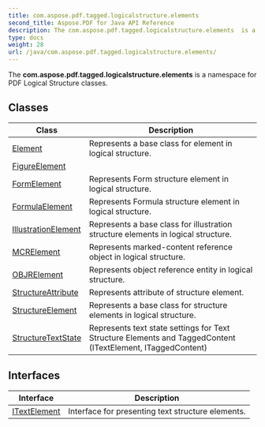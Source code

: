 ```yaml
---
title: com.aspose.pdf.tagged.logicalstructure.elements
second_title: Aspose.PDF for Java API Reference
description: The com.aspose.pdf.tagged.logicalstructure.elements  is a namespace for PDF Logical Structure classes.
type: docs
weight: 28
url: /java/com.aspose.pdf.tagged.logicalstructure.elements/
---
```


The  **com.aspose.pdf.tagged.logicalstructure.elements**   is a namespace for PDF Logical Structure classes.


## Classes

| Class | Description |
| --- | --- |
| [Element](../com.aspose.pdf.tagged.logicalstructure.elements/element) | Represents a base class for element in logical structure. |
| [FigureElement](../com.aspose.pdf.tagged.logicalstructure.elements/figureelement) |  |
| [FormElement](../com.aspose.pdf.tagged.logicalstructure.elements/formelement) | Represents Form structure element in logical structure. |
| [FormulaElement](../com.aspose.pdf.tagged.logicalstructure.elements/formulaelement) | Represents Formula structure element in logical structure. |
| [IllustrationElement](../com.aspose.pdf.tagged.logicalstructure.elements/illustrationelement) | Represents a base class for illustration structure elements in logical structure. |
| [MCRElement](../com.aspose.pdf.tagged.logicalstructure.elements/mcrelement) | Represents marked-content reference object in logical structure. |
| [OBJRElement](../com.aspose.pdf.tagged.logicalstructure.elements/objrelement) | Represents object reference entity in logical structure. |
| [StructureAttribute](../com.aspose.pdf.tagged.logicalstructure.elements/structureattribute) | Represents attribute of structure element. |
| [StructureElement](../com.aspose.pdf.tagged.logicalstructure.elements/structureelement) | Represents a base class for structure elements in logical structure. |
| [StructureTextState](../com.aspose.pdf.tagged.logicalstructure.elements/structuretextstate) | Represents text state settings for Text Structure Elements and TaggedContent (ITextElement, ITaggedContent) |

## Interfaces

| Interface | Description |
| --- | --- |
| [ITextElement](../com.aspose.pdf.tagged.logicalstructure.elements/itextelement) | Interface for presenting text structure elements. |
